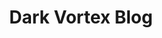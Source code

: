 ---
title: Dark Vortex Blog
description: Dark Vortex provides various cybersecurity trainings, products and other services.
url: https://0xdarkvortex.dev/blogs/
image:
    # url: '/assets/images/cafe.png'
    # alt: 'Cafe'
tags: ['active-directory', 'blog', 'malware', 'windows']
pubDate: 2023-11-24
draft: false
---